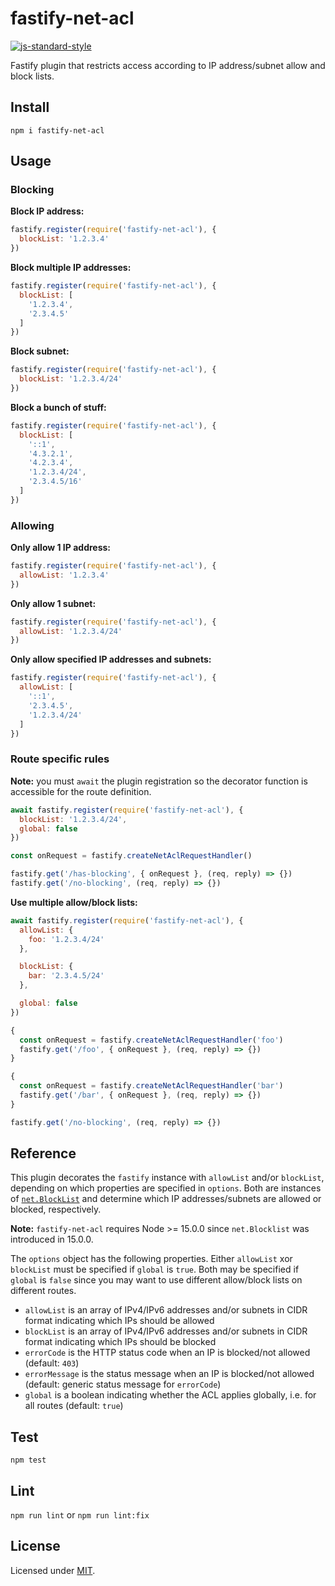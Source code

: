 # fastify-net-acl

[![js-standard-style](https://img.shields.io/badge/code%20style-standard-brightgreen.svg?style=flat)](https://standardjs.com/)

Fastify plugin that restricts access according to IP address/subnet allow and block lists.

## Install

`npm i fastify-net-acl`

## Usage

### Blocking

**Block IP address:**

```js
fastify.register(require('fastify-net-acl'), {
  blockList: '1.2.3.4'
})
```

**Block multiple IP addresses:**

```js
fastify.register(require('fastify-net-acl'), {
  blockList: [
    '1.2.3.4',
    '2.3.4.5'
  ]
})
```

**Block subnet:**

```js
fastify.register(require('fastify-net-acl'), {
  blockList: '1.2.3.4/24'
})
```

**Block a bunch of stuff:**

```js
fastify.register(require('fastify-net-acl'), {
  blockList: [
    '::1',
    '4.3.2.1',
    '4.2.3.4',
    '1.2.3.4/24',
    '2.3.4.5/16'
  ]
})
```

### Allowing

**Only allow 1 IP address:**

```js
fastify.register(require('fastify-net-acl'), {
  allowList: '1.2.3.4'
})
```

**Only allow 1 subnet:**

```js
fastify.register(require('fastify-net-acl'), {
  allowList: '1.2.3.4/24'
})
```

**Only allow specified IP addresses and subnets:**

```js
fastify.register(require('fastify-net-acl'), {
  allowList: [
    '::1',
    '2.3.4.5',
    '1.2.3.4/24'
  ]
})
```

### Route specific rules

**Note:** you must `await` the plugin registration so the decorator function is accessible for the route definition.

```js
await fastify.register(require('fastify-net-acl'), {
  blockList: '1.2.3.4/24',
  global: false
})

const onRequest = fastify.createNetAclRequestHandler()

fastify.get('/has-blocking', { onRequest }, (req, reply) => {})
fastify.get('/no-blocking', (req, reply) => {})
```

**Use multiple allow/block lists:**

```js
await fastify.register(require('fastify-net-acl'), {
  allowList: {
    foo: '1.2.3.4/24'
  },

  blockList: {
    bar: '2.3.4.5/24'
  },

  global: false
})

{
  const onRequest = fastify.createNetAclRequestHandler('foo')
  fastify.get('/foo', { onRequest }, (req, reply) => {})
}

{
  const onRequest = fastify.createNetAclRequestHandler('bar')
  fastify.get('/bar', { onRequest }, (req, reply) => {})
}

fastify.get('/no-blocking', (req, reply) => {})
```

## Reference

This plugin decorates the `fastify` instance with `allowList` and/or `blockList`, depending on which properties are specified in `options`. Both are instances of [`net.BlockList`](https://nodejs.org/docs/latest-v16.x/api/net.html#class-netblocklist) and determine which IP addresses/subnets are allowed or blocked, respectively.

**Note:** `fastify-net-acl` requires Node >= 15.0.0 since `net.Blocklist` was introduced in 15.0.0.

The `options` object has the following properties. Either `allowList` xor `blockList` must be specified if `global` is `true`. Both may be specified if `global` is `false` since you may want to use different allow/block lists on different routes.

* `allowList` is an array of IPv4/IPv6 addresses and/or subnets in CIDR format indicating which IPs should be allowed
* `blockList` is an array of IPv4/IPv6 addresses and/or subnets in CIDR format indicating which IPs should be blocked
* `errorCode` is the HTTP status code when an IP is blocked/not allowed (default: `403`)
* `errorMessage` is the status message when an IP is blocked/not allowed (default: generic status message for `errorCode`)
* `global` is a boolean indicating whether the ACL applies globally, i.e. for all routes (default: `true`)

## Test

`npm test`

## Lint

`npm run lint` or `npm run lint:fix`

## License

Licensed under [MIT](./LICENSE).
